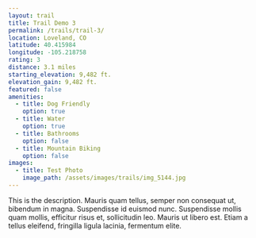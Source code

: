 ```yaml
---
layout: trail
title: Trail Demo 3
permalink: /trails/trail-3/
location: Loveland, CO
latitude: 40.415984
longitude: -105.218758
rating: 3
distance: 3.1 miles
starting_elevation: 9,482 ft.
elevation_gain: 9,482 ft.
featured: false
amenities:
  - title: Dog Friendly
    option: true
  - title: Water
    option: true
  - title: Bathrooms
    option: false
  - title: Mountain Biking
    option: false
images:
  - title: Test Photo
    image_path: /assets/images/trails/img_5144.jpg
---
```


This is the description. Mauris quam tellus, semper non consequat ut, bibendum in magna. Suspendisse id euismod nunc. Suspendisse mollis quam mollis, efficitur risus et, sollicitudin leo. Mauris ut libero est. Etiam a tellus eleifend, fringilla ligula lacinia, fermentum elite.